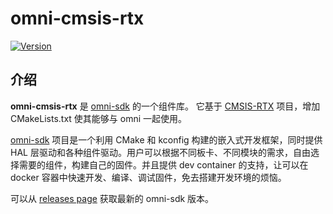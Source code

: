 # omni-cmsis-rtx

[![Version](https://img.shields.io/github/v/release/LuckkMaker/omni-cmsis-rtx)](https://github.com/LuckkMaker/omni-cmsis-rtx/releases/latest)


## 介绍

**omni-cmsis-rtx** 是 [omni-sdk](https://github.com/LuckkMaker/omni-sdk) 的一个组件库。 它基于 [CMSIS-RTX](https://github.com/ARM-software/CMSIS-RTX) 项目，增加 CMakeLists.txt 使其能够与 omni 一起使用。

[omni-sdk](https://github.com/LuckkMaker/omni-sdk) 项目是一个利用 CMake 和 kconfig 构建的嵌入式开发框架，同时提供 HAL 层驱动和各种组件驱动。用户可以根据不同板卡、不同模块的需求，自由选择需要的组件，构建自己的固件。并且提供 dev container 的支持，让可以在 docker 容器中快速开发、编译、调试固件，免去搭建开发环境的烦恼。

可以从 [releases page](https://github.com/LuckkMaker/omni-sdk/releases) 获取最新的 omni-sdk 版本。
